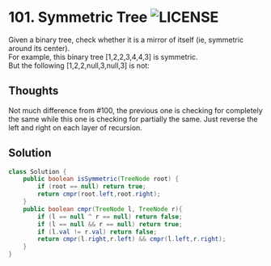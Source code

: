 # 101. Symmetric Tree ![LICENSE](https://img.shields.io/badge/Rank-Easy-green) 
Given a binary tree, check whether it is a mirror of itself (ie, symmetric around its center).  
For example, this binary tree [1,2,2,3,4,4,3] is symmetric.  
But the following [1,2,2,null,3,null,3] is not:  
## Thoughts
Not much difference from #100, the previous one is checking for completely the same while this one is checking for partially the same. Just reverse the left and right on each layer of recursion.


## Solution
```java
class Solution {
    public boolean isSymmetric(TreeNode root) {
        if (root == null) return true;
        return cmpr(root.left,root.right);
    }
    public boolean cmpr(TreeNode l, TreeNode r){
        if (l == null ^ r == null) return false;
        if (l == null && r == null) return true;
        if (l.val != r.val) return false;
        return cmpr(l.right,r.left) && cmpr(l.left,r.right);
    }
}
```
